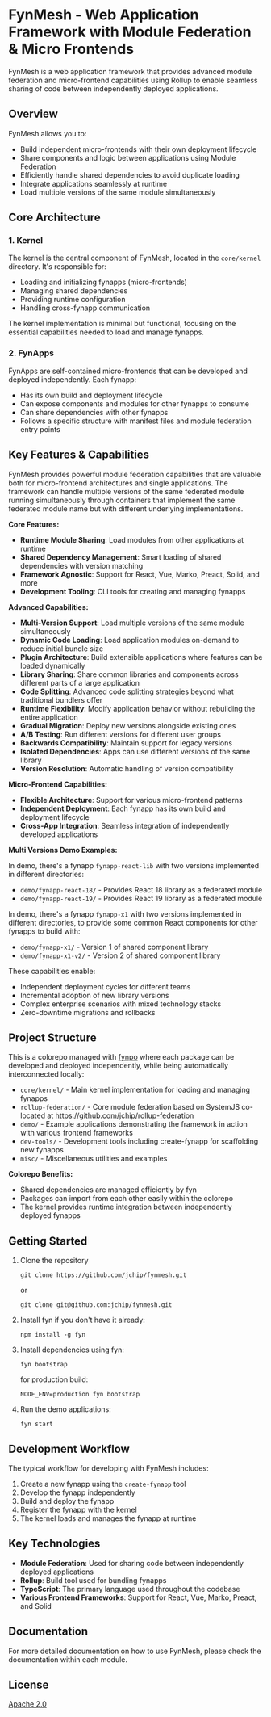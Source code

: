 # FynMesh - Web Application Framework with Module Federation & Micro Frontends

FynMesh is a web application framework that provides advanced module federation and micro-frontend capabilities using Rollup to enable seamless sharing of code between independently deployed applications.

## Overview

FynMesh allows you to:

- Build independent micro-frontends with their own deployment lifecycle
- Share components and logic between applications using Module Federation
- Efficiently handle shared dependencies to avoid duplicate loading
- Integrate applications seamlessly at runtime
- Load multiple versions of the same module simultaneously

## Core Architecture

### 1. Kernel

The kernel is the central component of FynMesh, located in the `core/kernel` directory. It's responsible for:

- Loading and initializing fynapps (micro-frontends)
- Managing shared dependencies
- Providing runtime configuration
- Handling cross-fynapp communication

The kernel implementation is minimal but functional, focusing on the essential capabilities needed to load and manage fynapps.

### 2. FynApps

FynApps are self-contained micro-frontends that can be developed and deployed independently. Each fynapp:

- Has its own build and deployment lifecycle
- Can expose components and modules for other fynapps to consume
- Can share dependencies with other fynapps
- Follows a specific structure with manifest files and module federation entry points

## Key Features & Capabilities

FynMesh provides powerful module federation capabilities that are valuable both for micro-frontend architectures and single applications. The framework can handle multiple versions of the same federated module running simultaneously through containers that implement the same federated module name but with different underlying implementations.

**Core Features:**
- **Runtime Module Sharing**: Load modules from other applications at runtime
- **Shared Dependency Management**: Smart loading of shared dependencies with version matching
- **Framework Agnostic**: Support for React, Vue, Marko, Preact, Solid, and more
- **Development Tooling**: CLI tools for creating and managing fynapps

**Advanced Capabilities:**
- **Multi-Version Support**: Load multiple versions of the same module simultaneously
- **Dynamic Code Loading**: Load application modules on-demand to reduce initial bundle size
- **Plugin Architecture**: Build extensible applications where features can be loaded dynamically
- **Library Sharing**: Share common libraries and components across different parts of a large application
- **Code Splitting**: Advanced code splitting strategies beyond what traditional bundlers offer
- **Runtime Flexibility**: Modify application behavior without rebuilding the entire application
- **Gradual Migration**: Deploy new versions alongside existing ones
- **A/B Testing**: Run different versions for different user groups
- **Backwards Compatibility**: Maintain support for legacy versions
- **Isolated Dependencies**: Apps can use different versions of the same library
- **Version Resolution**: Automatic handling of version compatibility

**Micro-Frontend Capabilities:**
- **Flexible Architecture**: Support for various micro-frontend patterns
- **Independent Deployment**: Each fynapp has its own build and deployment lifecycle
- **Cross-App Integration**: Seamless integration of independently developed applications

**Multi Versions Demo Examples:**

In demo, there's a fynapp `fynapp-react-lib` with two versions implemented in different directories:
- `demo/fynapp-react-18/` - Provides React 18 library as a federated module
- `demo/fynapp-react-19/` - Provides React 19 library as a federated module

In demo, there's a fynapp `fynapp-x1` with two versions implemented in different directories, to provide some common React components for other fynapps to build with:
- `demo/fynapp-x1/` - Version 1 of shared component library
- `demo/fynapp-x1-v2/` - Version 2 of shared component library

These capabilities enable:
- Independent deployment cycles for different teams
- Incremental adoption of new library versions
- Complex enterprise scenarios with mixed technology stacks
- Zero-downtime migrations and rollbacks

## Project Structure

This is a colorepo managed with [fynpo](https://jchip.github.io/fynpo/) where each package can be developed and deployed independently, while being automatically interconnected locally:

- `core/kernel/` - Main kernel implementation for loading and managing fynapps
- `rollup-federation/` - Core module federation based on SystemJS co-located at <https://github.com/jchip/rollup-federation>
- `demo/` - Example applications demonstrating the framework in action with various frontend frameworks
- `dev-tools/` - Development tools including create-fynapp for scaffolding new fynapps
- `misc/` - Miscellaneous utilities and examples

**Colorepo Benefits:**
- Shared dependencies are managed efficiently by fyn
- Packages can import from each other easily within the colorepo
- The kernel provides runtime integration between independently deployed fynapps

## Getting Started

1. Clone the repository
   ```
   git clone https://github.com/jchip/fynmesh.git
   ```
   or
   ```
   git clone git@github.com:jchip/fynmesh.git
   ```
2. Install fyn if you don't have it already:
   ```
   npm install -g fyn
   ```
3. Install dependencies using fyn:
   ```
   fyn bootstrap
   ```
   for production build:
   ```
   NODE_ENV=production fyn bootstrap
   ```
4. Run the demo applications:
   ```
   fyn start
   ```

## Development Workflow

The typical workflow for developing with FynMesh includes:

1. Create a new fynapp using the `create-fynapp` tool
2. Develop the fynapp independently
3. Build and deploy the fynapp
4. Register the fynapp with the kernel
5. The kernel loads and manages the fynapp at runtime

## Key Technologies

- **Module Federation**: Used for sharing code between independently deployed applications
- **Rollup**: Build tool used for bundling fynapps
- **TypeScript**: The primary language used throughout the codebase
- **Various Frontend Frameworks**: Support for React, Vue, Marko, Preact, and Solid

## Documentation

For more detailed documentation on how to use FynMesh, please check the documentation within each module.

## License

[Apache 2.0](LICENSE)
